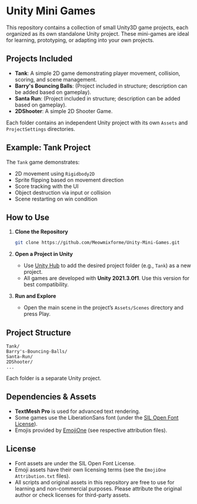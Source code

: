 # Unity Mini Games

This repository contains a collection of small Unity3D game projects, each organized as its own standalone Unity project. These mini-games are ideal for learning, prototyping, or adapting into your own projects.

## Projects Included

- **Tank**: A simple 2D game demonstrating player movement, collision, scoring, and scene management.
- **Barry's Bouncing Balls**: (Project included in structure; description can be added based on gameplay).
- **Santa Run**: (Project included in structure; description can be added based on gameplay).
- **2DShooter**: A simple 2D Shooter Game.

Each folder contains an independent Unity project with its own `Assets` and `ProjectSettings` directories.

## Example: Tank Project

The `Tank` game demonstrates:
- 2D movement using `Rigidbody2D`
- Sprite flipping based on movement direction
- Score tracking with the UI
- Object destruction via input or collision
- Scene restarting on win condition

## How to Use

1. **Clone the Repository**
    ```sh
    git clone https://github.com/Meowmixforme/Unity-Mini-Games.git
    ```

2. **Open a Project in Unity**
    - Use [Unity Hub](https://unity.com/download) to add the desired project folder (e.g., `Tank`) as a new project.
    - All games are developed with **Unity 2021.3.0f1**. Use this version for best compatibility.

3. **Run and Explore**
    - Open the main scene in the project’s `Assets/Scenes` directory and press Play.

## Project Structure

```
Tank/
Barry's-Bouncing-Balls/
Santa-Run/
2DShooter/
...
```
Each folder is a separate Unity project.

## Dependencies & Assets

- **TextMesh Pro** is used for advanced text rendering.
- Some games use the LiberationSans font (under the [SIL Open Font License](https://scripts.sil.org/OFL)).
- Emojis provided by [EmojiOne](https://www.emojione.com/) (see respective attribution files).

## License

- Font assets are under the SIL Open Font License.
- Emoji assets have their own licensing terms (see the `EmojiOne Attribution.txt` files).
- All scripts and original assets in this repository are free to use for learning and non-commercial purposes. Please attribute the original author or check licenses for third-party assets.

